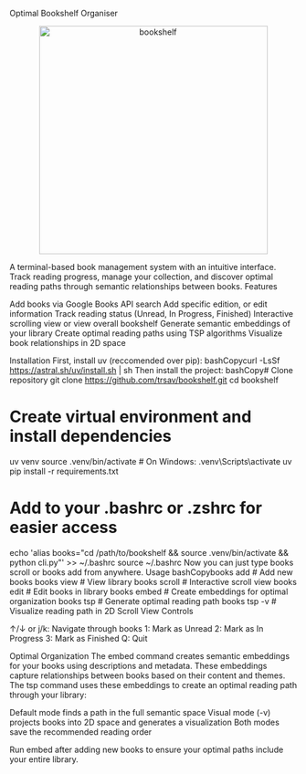 Optimal Bookshelf Organiser

<p align="center">
<img width="400" alt="bookshelf" src="https://github.com/user-attachments/assets/e034879b-be90-4f6a-b158-ec492f3ab8fd">
</p>

A terminal-based book management system with an intuitive interface. Track reading progress, manage your collection, and discover optimal reading paths through semantic relationships between books.
Features

Add books via Google Books API search
Add specific edition, or edit information
Track reading status (Unread, In Progress, Finished)
Interactive scrolling view or view overall bookshelf
Generate semantic embeddings of your library
Create optimal reading paths using TSP algorithms
Visualize book relationships in 2D space

Installation
First, install uv (reccomended over pip):
bashCopycurl -LsSf https://astral.sh/uv/install.sh | sh
Then install the project:
bashCopy# Clone repository
git clone https://github.com/trsav/bookshelf.git
cd bookshelf
# Create virtual environment and install dependencies
uv venv
source .venv/bin/activate  # On Windows: .venv\Scripts\activate
uv pip install -r requirements.txt
# Add to your .bashrc or .zshrc for easier access
echo 'alias books="cd /path/to/bookshelf && source .venv/bin/activate && python cli.py"' >> ~/.bashrc
source ~/.bashrc
Now you can just type books scroll or books add from anywhere.
Usage
bashCopybooks add    # Add new books
books view   # View library
books scroll # Interactive scroll view
books edit   # Edit books in library
books embed  # Create embeddings for optimal organization
books tsp    # Generate optimal reading path
books tsp -v # Visualize reading path in 2D
Scroll View Controls

↑/↓ or j/k: Navigate through books
1: Mark as Unread
2: Mark as In Progress
3: Mark as Finished
Q: Quit

Optimal Organization
The embed command creates semantic embeddings for your books using descriptions and metadata. These embeddings capture relationships between books based on their content and themes.
The tsp command uses these embeddings to create an optimal reading path through your library:

Default mode finds a path in the full semantic space
Visual mode (-v) projects books into 2D space and generates a visualization
Both modes save the recommended reading order

Run embed after adding new books to ensure your optimal paths include your entire library.